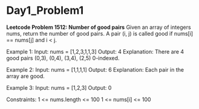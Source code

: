 # Day1_Problem1

**Leetcode Problem 1512: Number of good pairs**
Given an array of integers nums, return the number of good pairs.
A pair (i, j) is called good if nums[i] == nums[j] and i < j.

Example 1:
Input: nums = [1,2,3,1,1,3]
Output: 4
Explanation: There are 4 good pairs (0,3), (0,4), (3,4), (2,5) 0-indexed.

Example 2:
Input: nums = [1,1,1,1]
Output: 6
Explanation: Each pair in the array are good.

Example 3:
Input: nums = [1,2,3]
Output: 0

Constraints:
1 <= nums.length <= 100
1 <= nums[i] <= 100
